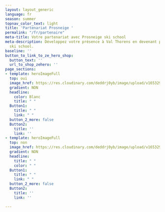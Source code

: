 ```yaml
---
layout: layout_generic
language: fr
season: summer
topnav_color_text: light
title: 'Partenariat Prosneige '
permalink: "/fr/partenaire"
meta-title: Votre partenariat avec Prosneige ski school
meta-description: Développez votre présence à Val Thorens en devenant partenaire Prosneige
  ski school.
baseline: ''
button_to_link_to_ze_hero_shop:
  button_text: ''
  url_to_shop_zehero: ''
page_sections:
- template: heroImageFull
  top: oui
  image_href: https://res.cloudinary.com/deddrj0yb/image/upload/v1653290970/website/Partenaires/Lego/Partenaire_jardin_enfant2.jpg
  gradient: NON
  headline:
    color: Blanc
    title: " "
  Button1:
    title: " "
    link: " "
  button_2_more: false
  Button2:
    title: ''
    link: ''
- template: heroImageFull
  top: non
  image_href: https://res.cloudinary.com/deddrj0yb/image/upload/v1653290968/website/Partenaires/Lego/Partenaire_jardin_enfant.jpg
  gradient: NON
  headline:
    title: " "
    color: " "
  Button1:
    title: " "
    link: " "
  button_2_more: false
  Button2:
    title: ''
    link: ''

---
```

